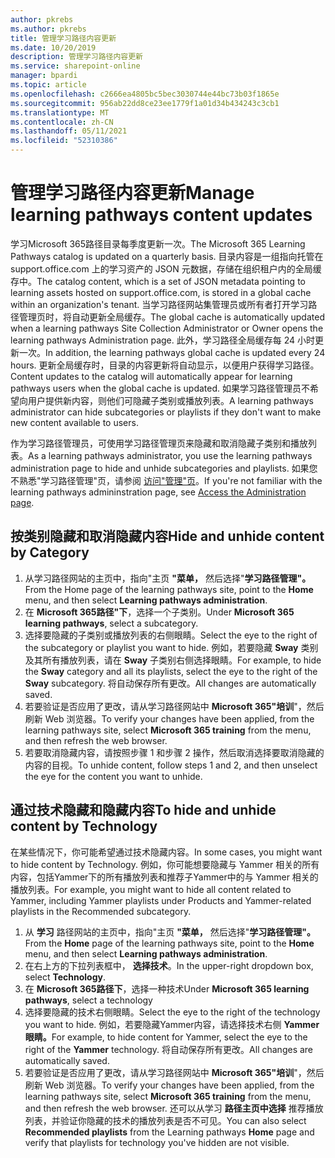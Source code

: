 ```yaml
---
author: pkrebs
ms.author: pkrebs
title: 管理学习路径内容更新
ms.date: 10/20/2019
description: 管理学习路径内容更新
ms.service: sharepoint-online
manager: bpardi
ms.topic: article
ms.openlocfilehash: c2666ea4805bc5bec3030744e44bc73b03f1865e
ms.sourcegitcommit: 956ab22dd8ce23ee1779f1a01d34b434243c3cb1
ms.translationtype: MT
ms.contentlocale: zh-CN
ms.lasthandoff: 05/11/2021
ms.locfileid: "52310386"
---
```

# <a name="manage-learning-pathways-content-updates"></a><span data-ttu-id="d32ee-103">管理学习路径内容更新</span><span class="sxs-lookup"><span data-stu-id="d32ee-103">Manage learning pathways content updates</span></span>
<span data-ttu-id="d32ee-104">学习Microsoft 365路径目录每季度更新一次。</span><span class="sxs-lookup"><span data-stu-id="d32ee-104">The Microsoft 365 Learning Pathways catalog is updated on a quarterly basis.</span></span> <span data-ttu-id="d32ee-105">目录内容是一组指向托管在 support.office.com 上的学习资产的 JSON 元数据，存储在组织租户内的全局缓存中。</span><span class="sxs-lookup"><span data-stu-id="d32ee-105">The catalog content, which is a set of JSON metadata pointing to learning assets hosted on support.office.com, is stored in a global cache within an organization's tenant.</span></span> <span data-ttu-id="d32ee-106">当学习路径网站集管理员或所有者打开学习路径管理页时，将自动更新全局缓存。</span><span class="sxs-lookup"><span data-stu-id="d32ee-106">The global cache is automatically updated when a learning pathways Site Collection Administrator or Owner opens the learning pathways Administration page.</span></span> <span data-ttu-id="d32ee-107">此外，学习路径全局缓存每 24 小时更新一次。</span><span class="sxs-lookup"><span data-stu-id="d32ee-107">In addition, the learning pathways global cache is updated every 24 hours.</span></span> <span data-ttu-id="d32ee-108">更新全局缓存时，目录的内容更新将自动显示，以便用户获得学习路径。</span><span class="sxs-lookup"><span data-stu-id="d32ee-108">Content updates to the catalog will automatically appear for learning pathways users when the global cache is updated.</span></span> <span data-ttu-id="d32ee-109">如果学习路径管理员不希望向用户提供新内容，则他们可隐藏子类别或播放列表。</span><span class="sxs-lookup"><span data-stu-id="d32ee-109">A learning pathways administrator can hide subcategories or playlists if they don't want to make new content available to users.</span></span>

<span data-ttu-id="d32ee-110">作为学习路径管理员，可使用学习路径管理页来隐藏和取消隐藏子类别和播放列表。</span><span class="sxs-lookup"><span data-stu-id="d32ee-110">As a learning pathways administrator, you use the learning pathways administration page to hide and unhide subcategories and playlists.</span></span> <span data-ttu-id="d32ee-111">如果您不熟悉"学习路径管理"页，请参阅 [访问"管理"页](custom_accessadmin.md)。</span><span class="sxs-lookup"><span data-stu-id="d32ee-111">If you're not familiar with the learning pathways admininstration page, see [Access the Administration page](custom_accessadmin.md).</span></span>

## <a name="hide-and-unhide-content-by-category"></a><span data-ttu-id="d32ee-112">按类别隐藏和取消隐藏内容</span><span class="sxs-lookup"><span data-stu-id="d32ee-112">Hide and unhide content by Category</span></span>
1. <span data-ttu-id="d32ee-113">从学习路径网站的主页中，指向"主页 **"菜单，** 然后选择"**学习路径管理"。**</span><span class="sxs-lookup"><span data-stu-id="d32ee-113">From the Home page of the learning pathways site, point to the **Home** menu, and then select **Learning pathways administration**.</span></span>
2. <span data-ttu-id="d32ee-114">在 **Microsoft 365路径"下**，选择一个子类别。</span><span class="sxs-lookup"><span data-stu-id="d32ee-114">Under **Microsoft 365 learning pathways**, select a subcategory.</span></span>
3. <span data-ttu-id="d32ee-115">选择要隐藏的子类别或播放列表的右侧眼睛。</span><span class="sxs-lookup"><span data-stu-id="d32ee-115">Select the eye to the right of the subcategory or playlist you want to hide.</span></span> <span data-ttu-id="d32ee-116">例如，若要隐藏 **Sway** 类别及其所有播放列表，请在 **Sway** 子类别右侧选择眼睛。</span><span class="sxs-lookup"><span data-stu-id="d32ee-116">For example, to hide the **Sway** category and all its playlists, select the eye to the right of the **Sway** subcategory.</span></span> <span data-ttu-id="d32ee-117">将自动保存所有更改。</span><span class="sxs-lookup"><span data-stu-id="d32ee-117">All changes are automatically saved.</span></span>
4. <span data-ttu-id="d32ee-118">若要验证是否应用了更改，请从学习路径网站中 **Microsoft 365"培训**"，然后刷新 Web 浏览器。</span><span class="sxs-lookup"><span data-stu-id="d32ee-118">To verify your changes have been applied, from the learning pathways site, select **Microsoft 365 training** from the menu, and then refresh the web browser.</span></span>
5. <span data-ttu-id="d32ee-119">若要取消隐藏内容，请按照步骤 1 和步骤 2 操作，然后取消选择要取消隐藏的内容的目视。</span><span class="sxs-lookup"><span data-stu-id="d32ee-119">To unhide content, follow steps 1 and 2, and then unselect the eye for the content you want to unhide.</span></span>

## <a name="to-hide-and-unhide-content-by-technology"></a><span data-ttu-id="d32ee-120">通过技术隐藏和隐藏内容</span><span class="sxs-lookup"><span data-stu-id="d32ee-120">To hide and unhide content by Technology</span></span>
<span data-ttu-id="d32ee-121">在某些情况下，你可能希望通过技术隐藏内容。</span><span class="sxs-lookup"><span data-stu-id="d32ee-121">In some cases, you might want to hide content by Technology.</span></span> <span data-ttu-id="d32ee-122">例如，你可能想要隐藏与 Yammer 相关的所有内容，包括Yammer下的所有播放列表和推荐子Yammer中的与 Yammer 相关的播放列表。</span><span class="sxs-lookup"><span data-stu-id="d32ee-122">For example, you might want to hide all content related to Yammer, including Yammer playlists under Products and Yammer-related playlists in the Recommended subcategory.</span></span>

1. <span data-ttu-id="d32ee-123">从 **学习** 路径网站的主页中，指向"主页 **"菜单，** 然后选择"**学习路径管理"。**</span><span class="sxs-lookup"><span data-stu-id="d32ee-123">From the **Home** page of the learning pathways site, point to the **Home** menu, and then select **Learning pathways administration**.</span></span>
2. <span data-ttu-id="d32ee-124">在右上方的下拉列表框中， **选择技术**。</span><span class="sxs-lookup"><span data-stu-id="d32ee-124">In the upper-right dropdown box, select **Technology**.</span></span>
3. <span data-ttu-id="d32ee-125">在 **Microsoft 365路径下**，选择一种技术</span><span class="sxs-lookup"><span data-stu-id="d32ee-125">Under **Microsoft 365 learning pathways**, select a technology</span></span>
4. <span data-ttu-id="d32ee-126">选择要隐藏的技术右侧眼睛。</span><span class="sxs-lookup"><span data-stu-id="d32ee-126">Select the eye to the right of the technology you want to hide.</span></span> <span data-ttu-id="d32ee-127">例如，若要隐藏Yammer内容，请选择技术右侧 **Yammer眼睛。**</span><span class="sxs-lookup"><span data-stu-id="d32ee-127">For example, to hide content for Yammer, select the eye to the right of the **Yammer** technology.</span></span> <span data-ttu-id="d32ee-128">将自动保存所有更改。</span><span class="sxs-lookup"><span data-stu-id="d32ee-128">All changes are automatically saved.</span></span>
5. <span data-ttu-id="d32ee-129">若要验证是否应用了更改，请从学习路径网站中 **Microsoft 365"培训**"，然后刷新 Web 浏览器。</span><span class="sxs-lookup"><span data-stu-id="d32ee-129">To verify your changes have been applied, from the learning pathways site, select **Microsoft 365 training** from the menu, and then refresh the web browser.</span></span> <span data-ttu-id="d32ee-130">还可以从学习 **路径主页中选择** 推荐播放列表，并验证你隐藏的技术的播放列表是否不可见。</span><span class="sxs-lookup"><span data-stu-id="d32ee-130">You can also select **Recommended playlists** from the Learning pathways **Home** page and verify that playlists for technology you've hidden are not visible.</span></span>


